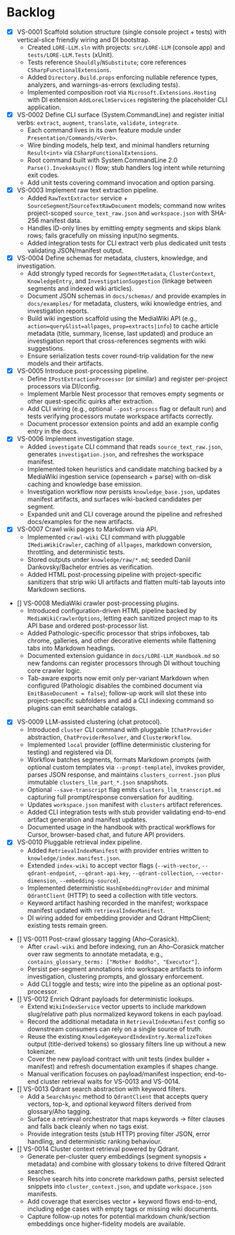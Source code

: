 # Backlog

- [x] VS-0001 Scaffold solution structure (single console project + tests) with vertical-slice friendly wiring and DI bootstrap.
  - Created `LORE-LLM.sln` with projects: `src/LORE-LLM` (console app) and `tests/LORE-LLM.Tests` (xUnit).
  - Tests reference `Shouldly`/`NSubstitute`; core references `CSharpFunctionalExtensions`.
  - Added `Directory.Build.props` enforcing nullable reference types, analyzers, and warnings-as-errors (excluding tests).
  - Implemented composition root via `Microsoft.Extensions.Hosting` with DI extension `AddLoreLlmServices` registering the placeholder CLI application.
- [x] VS-0002 Define CLI surface (System.CommandLine) and register initial verbs: `extract`, `augment`, `translate`, `validate`, `integrate`.
  - Each command lives in its own feature module under `Presentation/Commands/<Verb>`.
  - Wire binding models, help text, and minimal handlers returning `Result<int>` via `CSharpFunctionalExtensions`.
  - Root command built with System.CommandLine 2.0 `Parse().InvokeAsync()` flow; stub handlers log intent while returning exit codes.
  - Add unit tests covering command invocation and option parsing.
- [x] VS-0003 Implement raw text extraction pipeline.
  - Added `RawTextExtractor` service + `SourceSegment`/`SourceTextRawDocument` models; command now writes project-scoped `source_text_raw.json` and `workspace.json` with SHA-256 manifest data.
  - Handles ID-only lines by emitting empty segments and skips blank rows; fails gracefully on missing input/no segments.
  - Added integration tests for CLI extract verb plus dedicated unit tests validating JSON/manifest output.
- [x] VS-0004 Define schemas for metadata, clusters, knowledge, and investigation.
  - Add strongly typed records for `SegmentMetadata`, `ClusterContext`, `KnowledgeEntry`, and `InvestigationSuggestion` (linkage between segments and indexed wiki articles).
  - Document JSON schemas in `docs/schemas/` and provide examples in `docs/examples/` for metadata, clusters, wiki knowledge entries, and investigation reports.
  - Build wiki ingestion scaffold using the MediaWiki API (e.g., `action=query&list=allpages`, `prop=extracts|info`) to cache article metadata (title, summary, license, last updated) and produce an investigation report that cross-references segments with wiki suggestions.
  - Ensure serialization tests cover round-trip validation for the new models and their artifacts.
- [x] VS-0005 Introduce post-processing pipeline.
  - Define `IPostExtractionProcessor` (or similar) and register per-project processors via DI/config.
  - Implement Marble Nest processor that removes empty segments or other quest-specific quirks after extraction.
  - Add CLI wiring (e.g., optional `--post-process` flag or default run) and tests verifying processors mutate workspace artifacts correctly.
  - Document processor extension points and add an example config entry in the docs.
- [x] VS-0006 Implement investigation stage.
  - Added `investigate` CLI command that reads `source_text_raw.json`, generates `investigation.json`, and refreshes the workspace manifest.
  - Implemented token heuristics and candidate matching backed by a MediaWiki ingestion service (opensearch + parse) with on-disk caching and knowledge base emission.
  - Investigation workflow now persists `knowledge_base.json`, updates manifest artifacts, and surfaces wiki-backed candidates per segment.
  - Expanded unit and CLI coverage around the pipeline and refreshed docs/examples for the new artifacts.
- [x] VS-0007 Crawl wiki pages to Markdown via API.
  - Implemented `crawl-wiki` CLI command with pluggable `IMediaWikiCrawler`, caching of `allpages`, markdown conversion, throttling, and deterministic tests.
  - Stored outputs under `knowledge/raw/*.md`; seeded Daniil Dankovsky/Bachelor entries as verification.
  - Added HTML post-processing pipeline with project-specific sanitizers that strip wiki UI artifacts and flatten multi-tab layouts into Markdown sections.
- [] VS-0008 MediaWiki crawler post-processing plugins.
  - Introduced configuration-driven HTML pipeline backed by `MediaWikiCrawlerOptions`, letting each sanitized project map to its API base and ordered post-processor list.
  - Added Pathologic-specific processor that strips infoboxes, tab chrome, galleries, and other decorative elements while flattening tabs into Markdown headings.
  - Documented extension guidance in `docs/LORE-LLM_Handbook.md` so new fandoms can register processors through DI without touching core crawler logic.
  - Tab-aware exports now emit only per-variant Markdown when configured (Pathologic disables the combined document via `EmitBaseDocument = false`); follow-up work will slot these into project-specific subfolders and add a CLI indexing command so plugins can emit searchable catalogs.
- [x] VS-0009 LLM-assisted clustering (chat protocol).
  - Introduced `cluster` CLI command with pluggable `IChatProvider` abstraction, `ChatProviderResolver`, and `ClusterWorkflow`.
  - Implemented `local` provider (offline deterministic clustering for testing) and registered via DI.
  - Workflow batches segments, formats Markdown prompts (with optional custom templates via `--prompt-template`), invokes provider, parses JSON response, and maintains `clusters_current.json` plus immutable `clusters_llm_part_*.json` snapshots.
  - Optional `--save-transcript` flag emits `clusters_llm_transcript.md` capturing full prompt/response conversation for auditing.
  - Updates `workspace.json` manifest with `clusters` artifact references.
  - Added CLI integration tests with stub provider validating end-to-end artifact generation and manifest updates.
  - Documented usage in the handbook with practical workflows for Cursor, browser-based chat, and future API providers.
- [x] VS-0010 Pluggable retrieval index pipeline.
  - Added `RetrievalIndexManifest` with provider entries written to `knowledge/index.manifest.json`.
  - Extended `index-wiki` to accept vector flags (`--with-vector`, `--qdrant-endpoint`, `--qdrant-api-key`, `--qdrant-collection`, `--vector-dimension`, `--embedding-source`).
  - Implemented deterministic `HashEmbeddingProvider` and minimal `QdrantClient` (HTTP) to seed a collection with title vectors.
  - Keyword artifact hashing recorded in the manifest; workspace manifest updated with `retrievalIndexManifest`.
  - DI wiring added for embedding provider and Qdrant HttpClient; existing tests remain green.

- [] VS-0011 Post-crawl glossary tagging (Aho–Corasick).
  - After `crawl-wiki` and before indexing, run an Aho–Corasick matcher over raw segments to annotate metadata, e.g., `contains_glossary_terms: ["Mother Boddho", "Executor"]`.
  - Persist per-segment annotations into workspace artifacts to inform investigation, clustering prompts, and glossary enforcement.
  - Add CLI toggle and tests; wire into the pipeline as an optional post-processor.
- [] VS-0012 Enrich Qdrant payloads for deterministic lookups.
  - Extend `WikiIndexService` vector upserts to include markdown slug/relative path plus normalized keyword tokens in each payload.
  - Record the additional metadata in `RetrievalIndexManifest` config so downstream consumers can rely on a single source of truth.
  - Reuse the existing `KnowledgeKeywordIndexEntry.NormalizeToken` output (title-derived tokens) so glossary filters line up without a new tokenizer.
  - Cover the new payload contract with unit tests (index builder + manifest) and refresh documentation examples if shapes change.
  - Manual verification focuses on payload/manifest inspection; end-to-end cluster retrieval waits for VS-0013 and VS-0014.
- [] VS-0013 Qdrant search abstraction with keyword filters.
  - Add a `SearchAsync` method to `QdrantClient` that accepts query vectors, top-k, and optional keyword filters derived from glossary/Aho tagging.
  - Surface a retrieval orchestrator that maps keywords → filter clauses and falls back cleanly when no tags exist.
  - Provide integration tests (stub HTTP) proving filter JSON, error handling, and deterministic ranking behaviour.
- [] VS-0014 Cluster context retrieval powered by Qdrant.
  - Generate per-cluster query embeddings (segment synopsis + metadata) and combine with glossary tokens to drive filtered Qdrant searches.
  - Resolve search hits into concrete markdown paths, persist selected snippets into `cluster_context.json`, and update `workspace.json` manifests.
  - Add coverage that exercises vector + keyword flows end-to-end, including edge cases with empty tags or missing wiki documents.
  - Capture follow-up notes for potential markdown chunk/section embeddings once higher-fidelity models are available.


